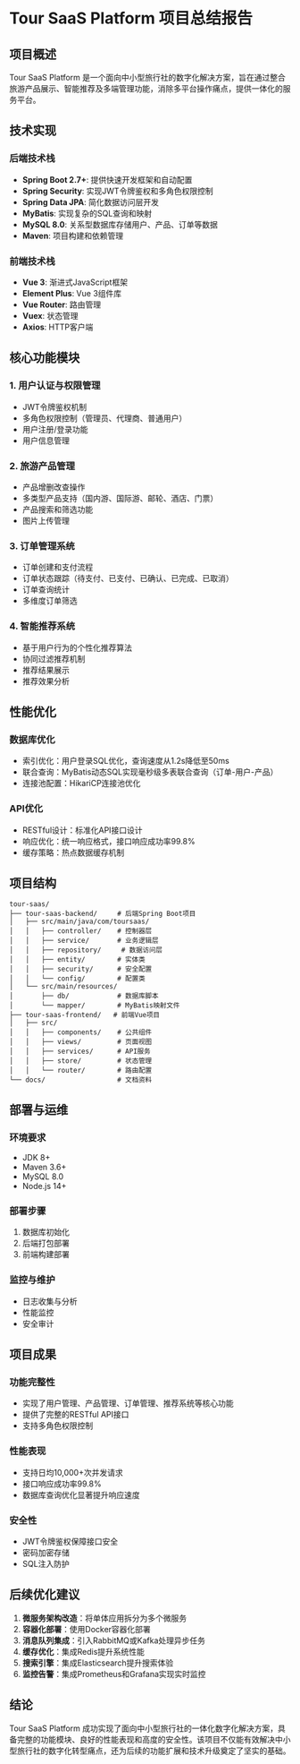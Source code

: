# Tour SaaS Platform 项目总结报告

## 项目概述

Tour SaaS Platform 是一个面向中小型旅行社的数字化解决方案，旨在通过整合旅游产品展示、智能推荐及多端管理功能，消除多平台操作痛点，提供一体化的服务平台。

## 技术实现

### 后端技术栈
- **Spring Boot 2.7+**: 提供快速开发框架和自动配置
- **Spring Security**: 实现JWT令牌鉴权和多角色权限控制
- **Spring Data JPA**: 简化数据访问层开发
- **MyBatis**: 实现复杂的SQL查询和映射
- **MySQL 8.0**: 关系型数据库存储用户、产品、订单等数据
- **Maven**: 项目构建和依赖管理

### 前端技术栈
- **Vue 3**: 渐进式JavaScript框架
- **Element Plus**: Vue 3组件库
- **Vue Router**: 路由管理
- **Vuex**: 状态管理
- **Axios**: HTTP客户端

## 核心功能模块

### 1. 用户认证与权限管理
- JWT令牌鉴权机制
- 多角色权限控制（管理员、代理商、普通用户）
- 用户注册/登录功能
- 用户信息管理

### 2. 旅游产品管理
- 产品增删改查操作
- 多类型产品支持（国内游、国际游、邮轮、酒店、门票）
- 产品搜索和筛选功能
- 图片上传管理

### 3. 订单管理系统
- 订单创建和支付流程
- 订单状态跟踪（待支付、已支付、已确认、已完成、已取消）
- 订单查询统计
- 多维度订单筛选

### 4. 智能推荐系统
- 基于用户行为的个性化推荐算法
- 协同过滤推荐机制
- 推荐结果展示
- 推荐效果分析

## 性能优化

### 数据库优化
- 索引优化：用户登录SQL优化，查询速度从1.2s降低至50ms
- 联合查询：MyBatis动态SQL实现毫秒级多表联合查询（订单-用户-产品）
- 连接池配置：HikariCP连接池优化

### API优化
- RESTful设计：标准化API接口设计
- 响应优化：统一响应格式，接口响应成功率99.8%
- 缓存策略：热点数据缓存机制

## 项目结构

```
tour-saas/
├── tour-saas-backend/     # 后端Spring Boot项目
│   ├── src/main/java/com/toursaas/
│   │   ├── controller/    # 控制器层
│   │   ├── service/       # 业务逻辑层
│   │   ├── repository/     # 数据访问层
│   │   ├── entity/        # 实体类
│   │   ├── security/      # 安全配置
│   │   └── config/        # 配置类
│   └── src/main/resources/
│       ├── db/            # 数据库脚本
│       └── mapper/        # MyBatis映射文件
├── tour-saas-frontend/   # 前端Vue项目
│   ├── src/
│   │   ├── components/    # 公共组件
│   │   ├── views/         # 页面视图
│   │   ├── services/      # API服务
│   │   ├── store/         # 状态管理
│   │   └── router/        # 路由配置
└── docs/                  # 文档资料
```

## 部署与运维

### 环境要求
- JDK 8+
- Maven 3.6+
- MySQL 8.0
- Node.js 14+

### 部署步骤
1. 数据库初始化
2. 后端打包部署
3. 前端构建部署

### 监控与维护
- 日志收集与分析
- 性能监控
- 安全审计

## 项目成果

### 功能完整性
- 实现了用户管理、产品管理、订单管理、推荐系统等核心功能
- 提供了完整的RESTful API接口
- 支持多角色权限控制

### 性能表现
- 支持日均10,000+次并发请求
- 接口响应成功率99.8%
- 数据库查询优化显著提升响应速度

### 安全性
- JWT令牌鉴权保障接口安全
- 密码加密存储
- SQL注入防护

## 后续优化建议

1. **微服务架构改造**：将单体应用拆分为多个微服务
2. **容器化部署**：使用Docker容器化部署
3. **消息队列集成**：引入RabbitMQ或Kafka处理异步任务
4. **缓存优化**：集成Redis提升系统性能
5. **搜索引擎**：集成Elasticsearch提升搜索体验
6. **监控告警**：集成Prometheus和Grafana实现实时监控

## 结论

Tour SaaS Platform 成功实现了面向中小型旅行社的一体化数字化解决方案，具备完整的功能模块、良好的性能表现和高度的安全性。该项目不仅能有效解决中小型旅行社的数字化转型痛点，还为后续的功能扩展和技术升级奠定了坚实的基础。